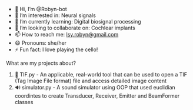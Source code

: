 - 👋 Hi, I’m @Robyn-bot
- 👀 I’m interested in: Neural signals
- 🌱 I’m currently learning: Digital biosignal processing
- 💞️ I’m looking to collaborate on: Cochlear implants
- 📫 How to reach me: lsy.robyn@gmail.com
- 😄 Pronouns: she/her
- ⚡ Fun fact: I love playing the cello!


What are my projects about?

1. 🩻 TIF.py - An applicable, real-world tool that can be used to open a TIF (Tag Image File format) file and access detailed image content
2. 🔊 simulator.py - A sound simulator using OOP that used euclidian coordintes to create Transducer, Receiver, Emitter and BeamFormer classes

